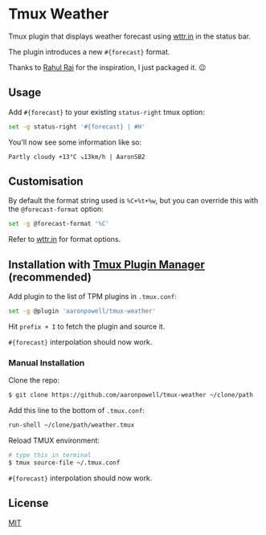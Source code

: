 # Tmux Weather

Tmux plugin that displays weather forecast using [wttr.in](http://wttr.in) in the status bar.

The plugin introduces a new `#{forecast}` format.

Thanks to [Rahul Rai](https://github.com/rahulrai-in) for the inspiration, I just packaged it. 😉

## Usage

Add `#{forecast}` to your existing `status-right` tmux option:

```bash
set -g status-right '#{forecast} | #H'
```

You'll now see some information like so:

```
Partly cloudy +13°C ↘13km/h | AaronSB2
```

## Customisation

By default the format string used is `%C+%t+%w`, but you can override this with the `@forecast-format` option:

```bash
set -g @forecast-format '%C'
```

Refer to [wttr.in](http://wttr.in) for format options.

## Installation with [Tmux Plugin Manager](https://github.com/tmux-plugins/tpm) (recommended)

Add plugin to the list of TPM plugins in `.tmux.conf`:

```bash
set -g @plugin 'aaronpowell/tmux-weather'
```

Hit `prefix + I` to fetch the plugin and source it.

`#{forecast}` interpolation should now work.

### Manual Installation

Clone the repo:

```bash
$ git clone https://github.com/aaronpowell/tmux-weather ~/clone/path
```

Add this line to the bottom of `.tmux.conf`:

```bash
run-shell ~/clone/path/weather.tmux
```

Reload TMUX environment:

```bash
# type this in terminal
$ tmux source-file ~/.tmux.conf
```

`#{forecast}` interpolation should now work.

## License

[MIT](LICENSE)
